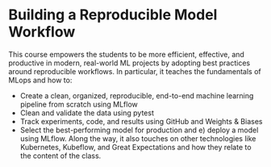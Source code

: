 # Building a Reproducible Model Workflow

This course empowers the students to be more efficient, effective, and productive in modern, real-world ML projects by adopting best practices around reproducible workflows. In particular, it teaches the fundamentals of MLops and how to:
- Create a clean, organized, reproducible, end-to-end machine learning pipeline from scratch using MLflow
- Clean and validate the data using pytest 
- Track experiments, code, and results using GitHub and Weights & Biases
- Select the best-performing model for production and e) deploy a model using MLflow. Along the way, it also touches on other technologies like Kubernetes, Kubeflow, and Great Expectations and how they relate to the content of the class.
